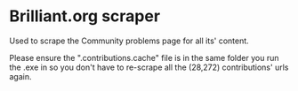# Brilliant.org scraper
Used to scrape the Community problems page for all its' content.

Please ensure the ".contributions.cache" file is in the same folder you run the .exe in so you don't have to re-scrape all the (28,272) contributions' urls again.